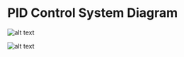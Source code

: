 # PID Control System Diagram

![alt text](PID/PID_Continuous.jpg)

![alt text](PID/PID_Discrete.jpg)
